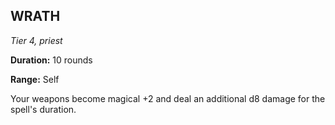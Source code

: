## WRATH

_Tier 4, priest_

**Duration:** 10 rounds

**Range:** Self

Your weapons become magical +2 and deal an additional d8 damage for the spell's duration.

